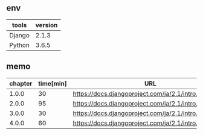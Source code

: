 ## env

| tools  | version |
| ------ | ------- |
| Django | 2.1.3   |
| Python | 3.6.5   |

## memo
| chapter | time[min] | URL                                                     |
| ------- | --------- | ------------------------------------------------------- |
| 1.0.0   | 30        | https://docs.djangoproject.com/ja/2.1/intro/tutorial01/ |
| 2.0.0   | 95        | https://docs.djangoproject.com/ja/2.1/intro/tutorial02/ |
| 3.0.0   | 30        | https://docs.djangoproject.com/ja/2.1/intro/tutorial03/ |
| 4.0.0   | 60        | https://docs.djangoproject.com/ja/2.1/intro/tutorial04/ |